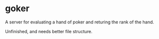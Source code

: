 # goker

A server for evaluating a hand of poker and returing the rank of the hand.

Unfinished, and needs better file structure. 

